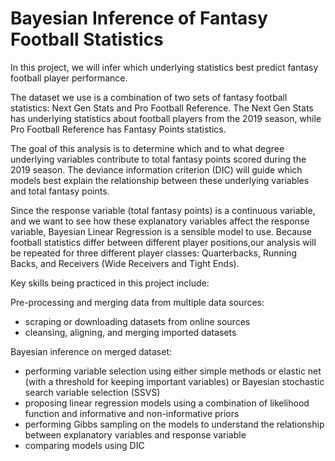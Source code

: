 # Bayesian Inference of Fantasy Football Statistics 

In this project, we will infer which underlying statistics best predict fantasy football player performance.

The dataset we use is a combination of two sets of fantasy football statistics: Next Gen Stats and Pro Football Reference. The Next Gen Stats has underlying statistics about football players from the 2019 season, while Pro Football Reference has Fantasy Points statistics.

The  goal  of  this  analysis  is  to  determine  which  and  to  what  degree  underlying  variables contribute to total fantasy points scored during the 2019 season. The deviance information criterion (DIC) will guide which models best explain the relationship between these underlying variables and total fantasy points.

Since the response variable (total fantasy points) is a continuous variable, and we want to see how these explanatory variables affect the response variable, Bayesian Linear Regression is a sensible model to use. Because football statistics differ between different player positions,our analysis will be repeated for three different player classes:  Quarterbacks, Running Backs, and Receivers (Wide Receivers and Tight Ends).

Key skills being practiced in this project include:

Pre-processing and merging data from multiple data sources:
- scraping or downloading datasets from online sources
- cleansing, aligning, and merging imported datasets

Bayesian inference on merged dataset:
- performing variable selection using either simple methods or elastic net (with a threshold for keeping important variables) or Bayesian stochastic search variable selection (SSVS)
- proposing linear regression models using a combination of likelihood function and informative and non-informative priors
- performing Gibbs sampling on the models to understand the relationship between explanatory variables and response variable
- comparing models using DIC
